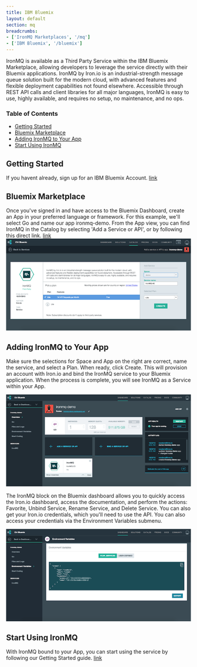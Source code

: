 ```yaml
---
title: IBM Bluemix
layout: default
section: mq
breadcrumbs:
- ['IronMQ Marketplaces', '/mq']
- ['IBM Bluemix', '/bluemix']
---
```


IronMQ is available as a Third Party Service within the IBM Bluemix Marketplace, allowing developers to leverage the service directly with their Bluemix applications. IronMQ by Iron.io is an industrial-strength message queue solution built for the modern cloud, with advanced features and flexible deployment capabilities not found elsewhere. Accessible through REST API calls and client libraries for all major languages, IronMQ is easy to use, highly available, and requires no setup, no maintenance, and no ops.

<section id="toc">
  <h3>Table of Contents</h3>
  <ul>
    <li><a href="#getting_started">Getting Started</a></li>
    <li><a href="#marketplace">Bluemix Marketplace</a></li>
    <li><a href="#bind">Adding IronMQ to Your App</a></li>
    <li><a href="#start">Start Using IronMQ</a></li>
  </ul>
</section>

<h2 id="getting_started">Getting Started</h2>
If you havent already, sign up for an IBM Bluemix Account. <a href="https://console.ng.bluemix.net/">link</a>

<h2 id="marketplace">Bluemix Marketplace</h2>
Once you've signed in and have access to the Bluemix Dashboard, create an App in your preferred language or framework. For this example, we'll select Go and name our app ironmq-demo. From the App view, you can find IronMQ in the Catalog by selecting 'Add a Service or API', or by following this direct link. <a href="https://console.ng.bluemix.net/catalog/ironmq/">link</a>

<img src="/images/worker/bluemix/ironmq-marketplace.png" alt="IronMQ on IBM Bluemix Marketplace">

<h2 id="bind">Adding IronMQ to Your App</h2>

Make sure the selections for Space and App on the right are correct, name the service, and select a Plan. When ready, click Create. This will provision an account with Iron.io and bind the IronMQ service to your Bluemix application. When the process is complete, you will see IronMQ as a Service within your App.

<img src="/images/worker/bluemix/ironmq-apprunning.png" alt="IronMQ on IBM Bluemix App">

The IronMQ block on the Bluemix dashboard allows you to quickly access the Iron.io dashboard, access the documentation, and perform the actions: Favorite, Unbind Service, Rename Service, and Delete Service. You can also get your Iron.io credentials, which you'll need to use the API. You can also access your credentials via the Environment Variables submenu.

<img src="/images/worker/bluemix/ironmq-envvariables.png" alt="IronMQ on IBM Bluemix Env Variables">

<h2 id="start">Start Using IronMQ</h2>

With IronMQ bound to your App, you can start using the service by following our Getting Started guide. <a href="http://dev.iron.io/mq/getting_started/">link</a>